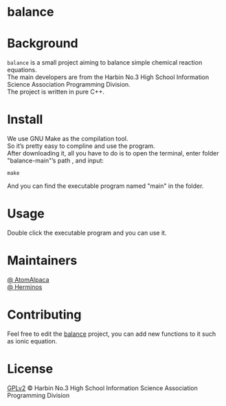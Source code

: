 # balance
# Background
` balance ` is a small project aiming to balance simple chemical reaction equations.<br>
The main developers are from the Harbin No.3 High School Information Science Association Programming Division.<br>
The project is written in pure C++.<br>

# Install
We use GNU Make as the compilation tool.<br>
So it’s pretty easy to compline and use the program.<br>
After downloading it, all you have to do is to open the terminal, enter folder "balance-main"’s path  , and input:

 ```make```<br>

 And you can find the executable program named "main" in the folder.<br>
 
 # Usage
 Double click the executable program and you can use it.<br>
 
 # Maintainers
 
 [@ AtomAlpaca](https://github.com/AtomAlpaca)<br>
 [@ Herminos](https://github.com/Herminos)<br>
 
 # Contributing
 
 Feel free to edit the [balance](https://github.com/H3Z-Open-Source-Community/balance/tree/main) project, you can add new functions to it such as ionic equation.<br>
 
 # License
 
 [GPLv2](http://www.gnu.de/documents/gpl-2.0.en.html) © Harbin No.3 High School Information Science Association Programming Division
 
